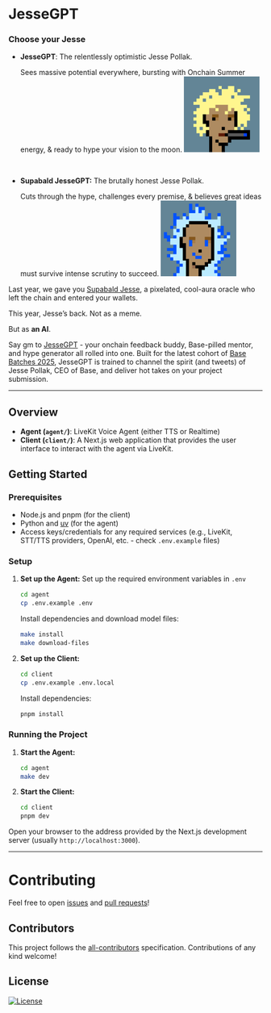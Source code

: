 # JesseGPT 

    
### Choose your Jesse


-  **JesseGPT**:  The relentlessly optimistic Jesse Pollak.
    
    Sees massive potential everywhere, bursting with Onchain Summer energy, & ready to hype your vision to the moon. 
    <img src ="/assets/mellow-jesse.gif" width=150px>
<br>
    
- **Supabald JesseGPT:** The brutally honest Jesse Pollak.
    
    Cuts through the hype, challenges every premise, & believes great ideas must survive intense scrutiny to succeed.
    <img src ="/assets/critical-jesse.gif" width=150px>


Last year, we gave you [Supabald Jesse](https://letsgetjessebald.com/), a pixelated, cool-aura oracle who left the chain and entered your wallets.

This year, Jesse’s back. Not as a meme. 

But as **an AI**.

Say gm to [JesseGPT](https://jessegpt.xyz/) - your onchain feedback buddy, Base-pilled mentor, and hype generator all rolled into one. Built for the latest cohort of [Base Batches 2025](https://basebatches.xyz/), JesseGPT is trained to channel the spirit (and tweets) of Jesse Pollak, CEO of Base, and deliver hot takes on your project submission.

---

## Overview

- **Agent (`agent/`)**: LiveKit Voice Agent (either TTS or Realtime)
- **Client (`client/`)**: A Next.js web application that provides the user interface to interact with the agent via LiveKit.

## Getting Started

### Prerequisites

- Node.js and pnpm (for the client)
- Python and [uv](https://github.com/astral-sh/uv#installation) (for the agent)
- Access keys/credentials for any required services (e.g., LiveKit, STT/TTS providers, OpenAI, etc. - check `.env.example` files)

### Setup

1.  **Set up the Agent:**
    Set up the required environment variables in `.env`

    ```sh
    cd agent
    cp .env.example .env
    ```

    Install dependencies and download model files:

    ```sh
    make install
    make download-files
    ```

2.  **Set up the Client:**

    ```bash
    cd client
    cp .env.example .env.local
    ```

    Install dependencies:

    ```sh
    pnpm install
    ```

### Running the Project

1.  **Start the Agent:**

    ```sh
    cd agent
    make dev
    ```

2.  **Start the Client:**
    ```sh
    cd client
    pnpm dev
    ```

Open your browser to the address provided by the Next.js development server (usually `http://localhost:3000`).

---
# Contributing


Feel free to open [issues](https://github.com/devfolioco/jessegpt/issues/new/choose) and [pull requests](https://github.com/devfolioco/jessegpt/pulls)!

## Contributors

<!-- ALL-CONTRIBUTORS-LIST:START - Do not remove or modify this section -->
<!-- prettier-ignore-start -->
<!-- markdownlint-disable -->

<!-- markdownlint-restore -->
<!-- prettier-ignore-end -->

<!-- ALL-CONTRIBUTORS-LIST:END -->

This project follows the [all-contributors](https://github.com/all-contributors/all-contributors) specification. Contributions of any kind welcome!



## License

[![License](https://img.shields.io/github/license/devfolioco/jessegpt#reload)](https://github.com/devfolioco/jessegpt/blob/improve-readme/LICENSE)